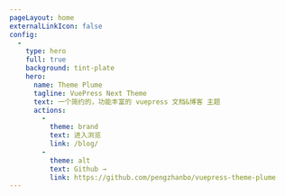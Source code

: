 ```yaml
---
pageLayout: home
externalLinkIcon: false
config:
  -
    type: hero
    full: true
    background: tint-plate
    hero:
      name: Theme Plume
      tagline: VuePress Next Theme
      text: 一个简约的，功能丰富的 vuepress 文档&博客 主题
      actions:
        -
          theme: brand
          text: 进入浏览
          link: /blog/
        -
          theme: alt
          text: Github →
          link: https://github.com/pengzhanbo/vuepress-theme-plume
---
```

